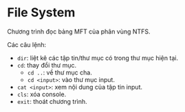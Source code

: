 # File System
Chương trình đọc bảng MFT của phân vùng NTFS.

Các câu lệnh:
- `dir`: liệt kê các tập tin/thư mục có trong thư mục hiện tại.
- `cd`: thay đổi thư mục.
    - `cd ..`: về thư mục cha.
    - `cd <input>`: vào thư mục input.
- `cat <input>`: xem nội dung của tập tin input.
- `cls`: xóa console.
- `exit`: thoát chương trình.